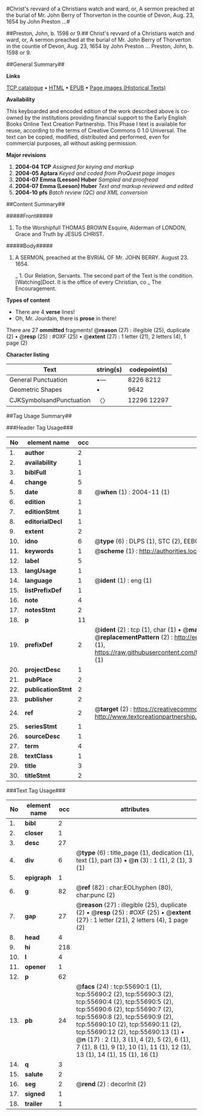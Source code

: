 #Christ's revvard of a Christians watch and ward, or, A sermon preached at the burial of Mr. John Berry of Thorverton in the countie of Devon, Aug. 23, 1654 by John Preston ...#

##Preston, John, b. 1598 or 9.##
Christ's revvard of a Christians watch and ward, or, A sermon preached at the burial of Mr. John Berry of Thorverton in the countie of Devon, Aug. 23, 1654 by John Preston ...
Preston, John, b. 1598 or 9.

##General Summary##

**Links**

[TCP catalogue](http://www.ota.ox.ac.uk/tcp/)  • 
[HTML](http://tei.it.ox.ac.uk/tcp/Texts-HTML/free/A55/A55741.html)  • 
[EPUB](http://tei.it.ox.ac.uk/tcp/Texts-EPUB/free/A55/A55741.epub) • 
[Page images (Historical Texts)](https://data.historicaltexts.jisc.ac.uk/view?pubId=eebo-12181821e&pageId=eebo-12181821e-55690-1)

**Availability**

This keyboarded and encoded edition of the
	       work described above is co-owned by the institutions
	       providing financial support to the Early English Books
	       Online Text Creation Partnership. This Phase I text is
	       available for reuse, according to the terms of Creative
	       Commons 0 1.0 Universal. The text can be copied,
	       modified, distributed and performed, even for
	       commercial purposes, all without asking permission.

**Major revisions**

1. __2004-04__ __TCP__ *Assigned for keying and markup*
1. __2004-05__ __Aptara__ *Keyed and coded from ProQuest page images*
1. __2004-07__ __Emma (Leeson) Huber__ *Sampled and proofread*
1. __2004-07__ __Emma (Leeson) Huber__ *Text and markup reviewed and edited*
1. __2004-10__ __pfs__ *Batch review (QC) and XML conversion*

##Content Summary##

#####Front#####

1. To the Worshipfull THOMAS BROWN
Esquire, Alderman of LONDON,
Grace and Truth by JESUS
CHRIST.

#####Body#####

1. A
SERMON,
preached at the
BVRIAL
OF
Mr. JOHN BERRY.
August 23. 1654.

    _ 1. Our Relation, Servants.
The second part of the Text is the condition.[Watching]Doct. It is the office of every Christian, co
    _ The Encouragement.

**Types of content**

  * There are 4 **verse** lines!
  * Oh, Mr. Jourdain, there is **prose** in there!

There are 27 **ommitted** fragments! 
 @__reason__ (27) : illegible (25), duplicate (2)  •  @__resp__ (25) : #OXF (25)  •  @__extent__ (27) : 1 letter (21), 2 letters (4), 1 page (2)

**Character listing**


|Text|string(s)|codepoint(s)|
|---|---|---|
|General Punctuation|•—|8226 8212|
|Geometric Shapes|▪|9642|
|CJKSymbolsandPunctuation|〈〉|12296 12297|

##Tag Usage Summary##

###Header Tag Usage###

|No|element name|occ|attributes|
|---|---|---|---|
|1.|__author__|2||
|2.|__availability__|1||
|3.|__biblFull__|1||
|4.|__change__|5||
|5.|__date__|8| @__when__ (1) : 2004-11 (1)|
|6.|__edition__|1||
|7.|__editionStmt__|1||
|8.|__editorialDecl__|1||
|9.|__extent__|2||
|10.|__idno__|6| @__type__ (6) : DLPS (1), STC (2), EEBO-CITATION (1), OCLC (1), VID (1)|
|11.|__keywords__|1| @__scheme__ (1) : http://authorities.loc.gov/ (1)|
|12.|__label__|5||
|13.|__langUsage__|1||
|14.|__language__|1| @__ident__ (1) : eng (1)|
|15.|__listPrefixDef__|1||
|16.|__note__|4||
|17.|__notesStmt__|2||
|18.|__p__|11||
|19.|__prefixDef__|2| @__ident__ (2) : tcp (1), char (1)  •  @__matchPattern__ (2) : ([0-9\-]+):([0-9IVX]+) (1), (.+) (1)  •  @__replacementPattern__ (2) : http://eebo.chadwyck.com/downloadtiff?vid=$1&page=$2 (1), https://raw.githubusercontent.com/textcreationpartnership/Texts/master/tcpchars.xml#$1 (1)|
|20.|__projectDesc__|1||
|21.|__pubPlace__|2||
|22.|__publicationStmt__|2||
|23.|__publisher__|2||
|24.|__ref__|2| @__target__ (2) : https://creativecommons.org/publicdomain/zero/1.0/ (1), http://www.textcreationpartnership.org/docs/. (1)|
|25.|__seriesStmt__|1||
|26.|__sourceDesc__|1||
|27.|__term__|4||
|28.|__textClass__|1||
|29.|__title__|3||
|30.|__titleStmt__|2||


###Text Tag Usage###

|No|element name|occ|attributes|
|---|---|---|---|
|1.|__bibl__|2||
|2.|__closer__|1||
|3.|__desc__|27||
|4.|__div__|6| @__type__ (6) : title_page (1), dedication (1), text (1), part (3)  •  @__n__ (3) : 1 (1), 2 (1), 3 (1)|
|5.|__epigraph__|1||
|6.|__g__|82| @__ref__ (82) : char:EOLhyphen (80), char:punc (2)|
|7.|__gap__|27| @__reason__ (27) : illegible (25), duplicate (2)  •  @__resp__ (25) : #OXF (25)  •  @__extent__ (27) : 1 letter (21), 2 letters (4), 1 page (2)|
|8.|__head__|4||
|9.|__hi__|218||
|10.|__l__|4||
|11.|__opener__|1||
|12.|__p__|62||
|13.|__pb__|24| @__facs__ (24) : tcp:55690:1 (1), tcp:55690:2 (2), tcp:55690:3 (2), tcp:55690:4 (2), tcp:55690:5 (2), tcp:55690:6 (2), tcp:55690:7 (2), tcp:55690:8 (2), tcp:55690:9 (2), tcp:55690:10 (2), tcp:55690:11 (2), tcp:55690:12 (2), tcp:55690:13 (1)  •  @__n__ (17) : 2 (1), 3 (1), 4 (2), 5 (2), 6 (1), 7 (1), 8 (1), 9 (1), 10 (1), 11 (1), 12 (1), 13 (1), 14 (1), 15 (1), 16 (1)|
|14.|__q__|3||
|15.|__salute__|2||
|16.|__seg__|2| @__rend__ (2) : decorInit (2)|
|17.|__signed__|1||
|18.|__trailer__|1||
